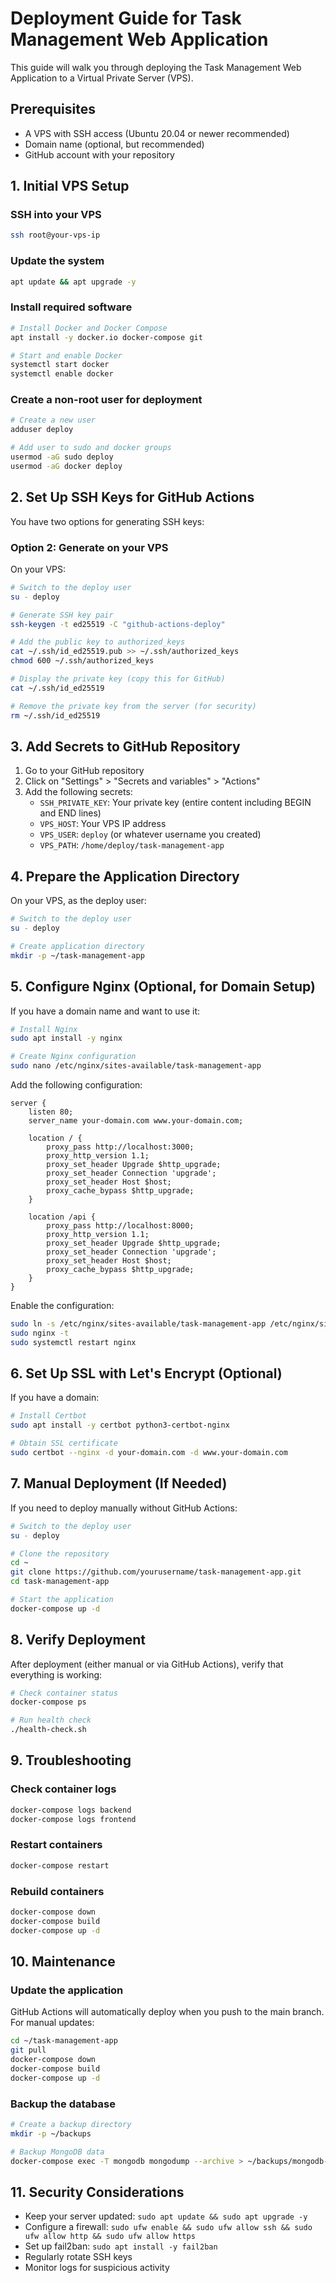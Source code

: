 # Deployment Guide for Task Management Web Application

This guide will walk you through deploying the Task Management Web Application to a Virtual Private Server (VPS).

## Prerequisites

- A VPS with SSH access (Ubuntu 20.04 or newer recommended)
- Domain name (optional, but recommended)
- GitHub account with your repository

## 1. Initial VPS Setup

### SSH into your VPS

```bash
ssh root@your-vps-ip
```

### Update the system

```bash
apt update && apt upgrade -y
```

### Install required software

```bash
# Install Docker and Docker Compose
apt install -y docker.io docker-compose git

# Start and enable Docker
systemctl start docker
systemctl enable docker
```

### Create a non-root user for deployment

```bash
# Create a new user
adduser deploy

# Add user to sudo and docker groups
usermod -aG sudo deploy
usermod -aG docker deploy
```

## 2. Set Up SSH Keys for GitHub Actions

You have two options for generating SSH keys:

### Option 2: Generate on your VPS

On your VPS:

```bash
# Switch to the deploy user
su - deploy

# Generate SSH key pair
ssh-keygen -t ed25519 -C "github-actions-deploy"

# Add the public key to authorized_keys
cat ~/.ssh/id_ed25519.pub >> ~/.ssh/authorized_keys
chmod 600 ~/.ssh/authorized_keys

# Display the private key (copy this for GitHub)
cat ~/.ssh/id_ed25519

# Remove the private key from the server (for security)
rm ~/.ssh/id_ed25519
```

## 3. Add Secrets to GitHub Repository

1. Go to your GitHub repository
2. Click on "Settings" > "Secrets and variables" > "Actions"
3. Add the following secrets:
   - `SSH_PRIVATE_KEY`: Your private key (entire content including BEGIN and END lines)
   - `VPS_HOST`: Your VPS IP address
   - `VPS_USER`: `deploy` (or whatever username you created)
   - `VPS_PATH`: `/home/deploy/task-management-app`

## 4. Prepare the Application Directory

On your VPS, as the deploy user:

```bash
# Switch to the deploy user
su - deploy

# Create application directory
mkdir -p ~/task-management-app
```

## 5. Configure Nginx (Optional, for Domain Setup)

If you have a domain name and want to use it:

```bash
# Install Nginx
sudo apt install -y nginx

# Create Nginx configuration
sudo nano /etc/nginx/sites-available/task-management-app
```

Add the following configuration:

```nginx
server {
    listen 80;
    server_name your-domain.com www.your-domain.com;

    location / {
        proxy_pass http://localhost:3000;
        proxy_http_version 1.1;
        proxy_set_header Upgrade $http_upgrade;
        proxy_set_header Connection 'upgrade';
        proxy_set_header Host $host;
        proxy_cache_bypass $http_upgrade;
    }

    location /api {
        proxy_pass http://localhost:8000;
        proxy_http_version 1.1;
        proxy_set_header Upgrade $http_upgrade;
        proxy_set_header Connection 'upgrade';
        proxy_set_header Host $host;
        proxy_cache_bypass $http_upgrade;
    }
}
```

Enable the configuration:

```bash
sudo ln -s /etc/nginx/sites-available/task-management-app /etc/nginx/sites-enabled/
sudo nginx -t
sudo systemctl restart nginx
```

## 6. Set Up SSL with Let's Encrypt (Optional)

If you have a domain:

```bash
# Install Certbot
sudo apt install -y certbot python3-certbot-nginx

# Obtain SSL certificate
sudo certbot --nginx -d your-domain.com -d www.your-domain.com
```

## 7. Manual Deployment (If Needed)

If you need to deploy manually without GitHub Actions:

```bash
# Switch to the deploy user
su - deploy

# Clone the repository
cd ~
git clone https://github.com/yourusername/task-management-app.git
cd task-management-app

# Start the application
docker-compose up -d
```

## 8. Verify Deployment

After deployment (either manual or via GitHub Actions), verify that everything is working:

```bash
# Check container status
docker-compose ps

# Run health check
./health-check.sh
```

## 9. Troubleshooting

### Check container logs

```bash
docker-compose logs backend
docker-compose logs frontend
```

### Restart containers

```bash
docker-compose restart
```

### Rebuild containers

```bash
docker-compose down
docker-compose build
docker-compose up -d
```

## 10. Maintenance

### Update the application

GitHub Actions will automatically deploy when you push to the main branch. For manual updates:

```bash
cd ~/task-management-app
git pull
docker-compose down
docker-compose build
docker-compose up -d
```

### Backup the database

```bash
# Create a backup directory
mkdir -p ~/backups

# Backup MongoDB data
docker-compose exec -T mongodb mongodump --archive > ~/backups/mongodb-backup-$(date +%Y%m%d).archive
```

## 11. Security Considerations

- Keep your server updated: `sudo apt update && sudo apt upgrade -y`
- Configure a firewall: `sudo ufw enable && sudo ufw allow ssh && sudo ufw allow http && sudo ufw allow https`
- Set up fail2ban: `sudo apt install -y fail2ban`
- Regularly rotate SSH keys
- Monitor logs for suspicious activity 